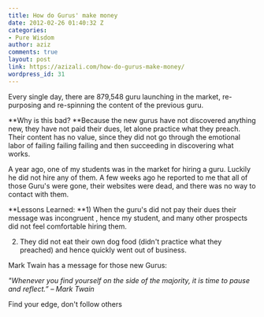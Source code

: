 ```yaml
---
title: How do Gurus' make money
date: 2012-02-26 01:40:32 Z
categories:
- Pure Wisdom
author: aziz
comments: true
layout: post
link: https://azizali.com/how-do-gurus-make-money/
wordpress_id: 31
---
```


Every single day, there are 879,548 guru launching in the market, re-purposing and re-spinning the content of the previous guru.

**Why is this bad? **Because the new gurus have not discovered anything new, they have not paid their dues, let alone practice what they preach. Their content has no value, since they did not go through the emotional labor of failing failing failing and then succeeding in discovering what works.

A year ago, one of my students was in the market for hiring a guru. Luckily he did not hire any of them. A few weeks ago he reported to me that all of those Guru's were gone, their websites were dead, and there was no way to contact with them.

**Lessons Learned:
**1) When the guru's did not pay their dues their message was incongruent , hence my student, and many other prospects did not feel comfortable hiring them.

2) They did not eat their own dog food (didn't practice what they preached) and hence quickly went out of business.

Mark Twain has a message for those new Gurus:

_"Whenever you find yourself on the side of the majority, it is time to pause and reflect.” – Mark Twain_

Find your edge, don't follow others
